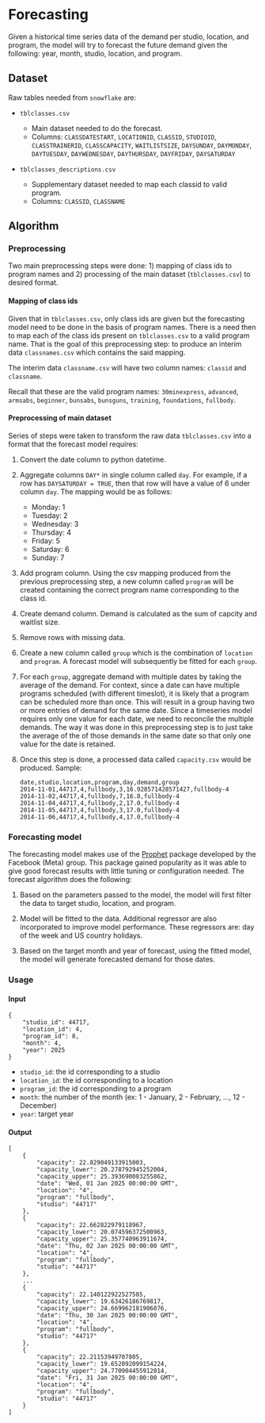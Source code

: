 # Forecasting

Given a historical time series data of the demand per studio, location, and program, the model will try to forecast the future demand given the following: year, month, studio, location, and program.

## Dataset

Raw tables needed from `snowflake` are:

- `tblclasses.csv`

  - Main dataset needed to do the forecast.
  - Columns: `CLASSDATESTART`, `LOCATIONID`, `CLASSID`, `STUDIOID`, `CLASSTRAINERID`, `CLASSCAPACITY`, `WAITLISTSIZE`, `DAYSUNDAY`, `DAYMONDAY`, `DAYTUESDAY`, `DAYWEDNESDAY`, `DAYTHURSDAY`, `DAYFRIDAY`, `DAYSATURDAY`

- `tblclasses_descriptions.csv`

  - Supplementary dataset needed to map each classid to valid program.
  - Columns: `CLASSID`, `CLASSNAME`

## Algorithm

### Preprocessing

Two main preprocessing steps were done: 1) mapping of class ids to program names and 2) processing of the main dataset (`tblclasses.csv`) to desired format.

#### Mapping of class ids

Given that in `tblclasses.csv`, only class ids are given but the forecasting model need to be done in the basis of program names. There is a need then to map each of the class ids present on `tblclasses.csv` to a valid program name. That is the goal of this preprocessing step: to produce an interim data `classnames.csv` which contains the said mapping.

The interim data `classname.csv` will have two column names: `classid` and `classname`.

Recall that these are the valid program names: `30minexpress`, `advanced`, `armsabs`, `beginner`, `bunsabs`, `bunsguns`, `training`, `foundations`, `fullbody`.

#### Preprocessing of main dataset

Series of steps were taken to transform the raw data `tblclasses.csv` into a format that the forecast model requires:

1. Convert the date column to python datetime.

2. Aggregate columns `DAY*` in single column called `day`. For example, if a row has `DAYSATURDAY = TRUE`, then that row will have a value of 6 under column `day`. The mapping would be as follows:

   - Monday: 1
   - Tuesday: 2
   - Wednesday: 3
   - Thursday: 4
   - Friday: 5
   - Saturday: 6
   - Sunday: 7

3. Add program column. Using the csv mapping produced from the previous preprocessing step, a new column called `program` will be created containing the correct program name corresponding to the class id.

4. Create demand column. Demand is calculated as the sum of capcity and waitlist size.

5. Remove rows with missing data.

6. Create a new column called `group` which is the combination of `location` and `program`. A forecast model will subsequently be fitted for each `group`.

7. For each `group`, aggregate demand with multiple dates by taking the average of the demand. For context, since a date can have multiple programs scheduled (with different timeslot), it is likely that a program can be scheduled more than once. This will result in a group having two or more entries of demand for the same date. Since a timeseries model requires only one value for each date, we need to reconcile the multiple demands. The way it was done in this preprocessing step is to just take the average of the of those demands in the same date so that only one value for the date is retained.

8. Once this step is done, a processed data called `capacity.csv` would be produced. Sample:

   ```
   date,studio,location,program,day,demand,group
   2014-11-01,44717,4,fullbody,3,16.928571428571427,fullbody-4
   2014-11-02,44717,4,fullbody,7,16.8,fullbody-4
   2014-11-04,44717,4,fullbody,2,17.0,fullbody-4
   2014-11-05,44717,4,fullbody,3,17.0,fullbody-4
   2014-11-06,44717,4,fullbody,4,17.0,fullbody-4
   ```

### Forecasting model

The forecasting model makes use of the [Prophet](https://facebook.github.io/prophet/docs/quick_start.html) package developed by the Facebook (Meta) group. This package gained popularity as it was able to give good forecast results with little tuning or configuration needed. The forecast algorithm does the following:

1. Based on the parameters passed to the model, the model will first filter the data to target studio, location, and program.

2. Model will be fitted to the data. Additional regressor are also incorporated to improve model performance. These regressors are: day of the week and US country holidays.

3. Based on the target month and year of forecast, using the fitted model, the model will generate forecasted demand for those dates.

### Usage

#### Input

```
{
    "studio_id": 44717,
    "location_id": 4,
    "program_id": 8,
    "month": 4,
    "year": 2025
}
```

- `studio_id`: the id corresponding to a studio
- `location_id`: the id corresponding to a location
- `program_id`: the id corresponding to a program
- `month`: the number of the month (ex: 1 - January, 2 - February, ..., 12 - December)
- `year`: target year

#### Output

```
[
    {
        "capacity": 22.829049133915003,
        "capacity_lower": 20.278792945252004,
        "capacity_upper": 25.393690083255862,
        "date": "Wed, 01 Jan 2025 00:00:00 GMT",
        "location": "4",
        "program": "fullbody",
        "studio": "44717"
    },
    {
        "capacity": 22.662822979118967,
        "capacity_lower": 20.074596372500963,
        "capacity_upper": 25.357740963911674,
        "date": "Thu, 02 Jan 2025 00:00:00 GMT",
        "location": "4",
        "program": "fullbody",
        "studio": "44717"
    },
    ...
    {
        "capacity": 22.140122922527585,
        "capacity_lower": 19.63426186769817,
        "capacity_upper": 24.669962181906076,
        "date": "Thu, 30 Jan 2025 00:00:00 GMT",
        "location": "4",
        "program": "fullbody",
        "studio": "44717"
    },
    {
        "capacity": 22.21153949707805,
        "capacity_lower": 19.652092099154224,
        "capacity_upper": 24.770904455912014,
        "date": "Fri, 31 Jan 2025 00:00:00 GMT",
        "location": "4",
        "program": "fullbody",
        "studio": "44717"
    }
]
```
